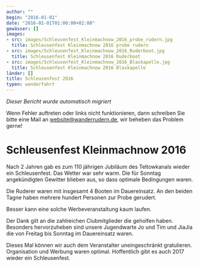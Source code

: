 ```yaml
---
author: ""
begin: "2016-01-01"
date: "2016-01-01T01:00:00+02:00"
gewässer: []
images:
- src: images/Schleusenfest_Kleinmachnow_2016_probe_rudern.jpg
  title: Schleusenfest Kleinmachnow 2016 probe rudern
- src: images/Schleusenfest_Kleinmachnow_2016_Ruderboot.jpg
  title: Schleusenfest Kleinmachnow 2016 Ruderboot
- src: images/Schleusenfest_Kleinmachnow_2016_Blaskapelle.jpg
  title: Schleusenfest Kleinmachnow 2016 Blaskapelle
länder: []
title: Schleusenfest 2016
typen: wanderfahrt
---
```



*Dieser Bericht wurde automatisch migriert*

Wenn Fehler auftreten oder links nicht funktionieren, dann schreiben Sie bitte eine Mail an website@wanderrudern.de, wir beheben das Problem gerne!



# Schleusenfest Kleinmachnow 2016


Nach 2 Jahren gab es zum 110 jährigen Jubiläum des Teltowkanals wieder ein Schleusenfest. Das Wetter war sehr warm. Die für Sonntag angekündigten Gewitter blieben aus, so dass optimale Bedingungen waren.

Die Ruderer waren mit insgesamt 4 Booten im Dauereinsatz. An den beiden Tagne haben mehrere hundert Personen zur Probe gerudert.

Besser kann eine solche Werbeveranstaltung kaum laufen.

Der Dank gilt an die zahlreichen Clubmitglieder die geholfen haben. Besonders hervorzuheben sind unsere Jugendwarte Jo und Tim und JiaJia die von Freitag bis Sonntag im Dauereinsatz waren.

Dieses Mal können wir auch dem Veranstalter uneingeschränkt gratulieren. Organisation und Werbung waren optimal. Hoffentlich gibt es auch 2017 wieder ein Schleusenfest.
